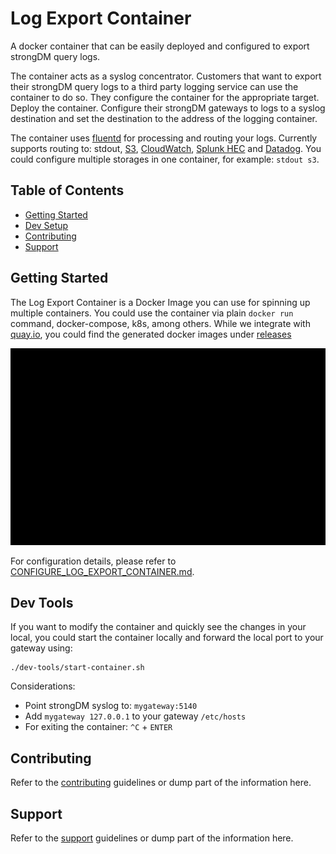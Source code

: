 # Log Export Container
A docker container that can be easily deployed and configured to export strongDM query logs.

The container acts as a syslog concentrator. Customers that want to export their strongDM query logs to a third party logging service can use the container to do so. They configure the container for the appropriate target. Deploy the container. Configure their strongDM gateways to logs to a syslog destination and set the destination to the address of the logging container.

The container uses [fluentd](https://www.fluentd.org/) for processing and routing your logs. Currently supports routing to: stdout, [S3](https://aws.amazon.com/s3/), [CloudWatch](https://aws.amazon.com/cloudwatch/), [Splunk HEC](https://dev.splunk.com/enterprise/docs/devtools/httpeventcollector/) and [Datadog](https://www.datadoghq.com/). You could configure multiple storages in one container, for example: `stdout s3`.

## Table of Contents
* [Getting Started](#getting-started)
* [Dev Setup](#dev-tools)
* [Contributing](#contributing)
* [Support](#support)

## Getting Started
The Log Export Container is a Docker Image you can use for spinning up multiple containers. You could use the container via plain `docker run` command, docker-compose, k8s, among others. While we integrate with [quay.io](https://quay.io), you could find the generated docker images under [releases](https://github.com/strongdm/log-export-container/releases)

![image](docs/img/simple_demo.gif)

For configuration details, please refer to [CONFIGURE_LOG_EXPORT_CONTAINER.md](docs/CONFIGURE_LOG_EXPORT_CONTAINER.md).

## Dev Tools
If you want to modify the container and quickly see the changes in your local, you could start the container locally and forward the local port to your gateway using:
```
./dev-tools/start-container.sh
```

Considerations:
* Point strongDM syslog to: `mygateway:5140`
* Add `mygateway 127.0.0.1` to your gateway `/etc/hosts`
* For exiting the container: `^C` + `ENTER`

## Contributing
Refer to the [contributing](CONTRIBUTING.md) guidelines or dump part of the information here.

## Support
Refer to the [support](SUPPORT.md) guidelines or dump part of the information here.

